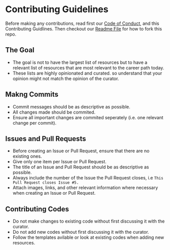 # Contributing Guidelines
Before making any contributions, read first our [Code of Conduct](https://github.com/Timonwa/techroadmap/blob/main/CODE_OF_CONDUCT.md), and this Contributing Guidlines. Then checkout our [Readme File](https://github.com/Timonwa/techroadmap#getting-started) for how to fork this repo.

## The Goal
- The goal is not to have the largest list of resources but to have a relevant list of resources that are most relevant to the career path today.
- These lists are highly opinionated and curated. so understand that your opinion might not match the opinion of the curator.

## Makng Commits
- Commit messages should be as descriptive as possible.
- All changes made should be commited.
- Ensure all important changes are commited seperately (i.e. one relevant change per commit).

## Issues and Pull Requests
- Before creating an Issue or Pull Request, ensure that there are no existing ones.
- Give only one item per Issue or Pull Request.
- The title of an Issue and Pull Request should be as descriptive as possible.
- Always include the number of the Issue the Pull Request closes, i.e `This Pull Request closes Issue #5.`
- Attach images, links, and other relevant information where necessary when creating an Issue or Pull Request.

## Contributing Codes
- Do not make changes to existing code without first discussing it with the curator.
- Do not add new codes without first discussing it with the curator.
- Follow the templates avilable or look at existing codes when adding new resources.
